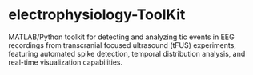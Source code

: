 # electrophysiology-ToolKit
MATLAB/Python toolkit for detecting and analyzing tic events in EEG recordings from transcranial focused ultrasound (tFUS) experiments, featuring automated spike detection, temporal distribution analysis, and real-time visualization capabilities.
